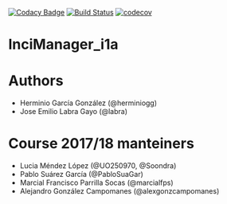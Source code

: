 [![Codacy Badge](https://api.codacy.com/project/badge/Grade/2f5e9b234d9b4cbd8669629c299990ad)](https://www.codacy.com/app/jelabra/InciManager_i1a?utm_source=github.com&utm_medium=referral&utm_content=Arquisoft/InciManager_i1a&utm_campaign=badger)
[![Build Status](https://travis-ci.org/Arquisoft/InciManager_i1a.svg?branch=master)](https://travis-ci.org/Arquisoft/InciManager_i1a)
[![codecov](https://codecov.io/gh/Arquisoft/InciManager_i1a/branch/master/graph/badge.svg)](https://codecov.io/gh/Arquisoft/InciManager_i1a)


# InciManager_i1a

# Authors
- Herminio García González (@herminiogg)
- Jose Emilio Labra Gayo (@labra)

# Course 2017/18 manteiners
- Lucia Méndez López (@UO250970, @Soondra)
- Pablo Suárez García (@PabloSuaGar)
- Marcial Francisco Parrilla Socas (@marcialfps)
- Alejandro González Campomanes (@alexgonzcampomanes)
